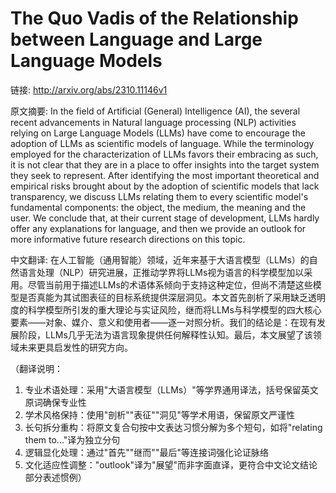 # The Quo Vadis of the Relationship between Language and Large Language Models

链接: http://arxiv.org/abs/2310.11146v1

原文摘要:
In the field of Artificial (General) Intelligence (AI), the several recent
advancements in Natural language processing (NLP) activities relying on Large
Language Models (LLMs) have come to encourage the adoption of LLMs as
scientific models of language. While the terminology employed for the
characterization of LLMs favors their embracing as such, it is not clear that
they are in a place to offer insights into the target system they seek to
represent. After identifying the most important theoretical and empirical risks
brought about by the adoption of scientific models that lack transparency, we
discuss LLMs relating them to every scientific model's fundamental components:
the object, the medium, the meaning and the user. We conclude that, at their
current stage of development, LLMs hardly offer any explanations for language,
and then we provide an outlook for more informative future research directions
on this topic.

中文翻译:
在人工智能（通用智能）领域，近年来基于大语言模型（LLMs）的自然语言处理（NLP）研究进展，正推动学界将LLMs视为语言的科学模型加以采用。尽管当前用于描述LLMs的术语体系倾向于支持这种定位，但尚不清楚这些模型是否真能为其试图表征的目标系统提供深层洞见。本文首先剖析了采用缺乏透明度的科学模型所引发的重大理论与实证风险，继而将LLMs与科学模型的四大核心要素——对象、媒介、意义和使用者——逐一对照分析。我们的结论是：在现有发展阶段，LLMs几乎无法为语言现象提供任何解释性认知。最后，本文展望了该领域未来更具启发性的研究方向。

（翻译说明：
1. 专业术语处理：采用"大语言模型（LLMs）"等学界通用译法，括号保留英文原词确保专业性
2. 学术风格保持：使用"剖析""表征""洞见"等学术用语，保留原文严谨性
3. 长句拆分重构：将原文复合句按中文表达习惯分解为多个短句，如将"relating them to..."译为独立分句
4. 逻辑显化处理：通过"首先""继而""最后"等连接词强化论证脉络
5. 文化适应性调整："outlook"译为"展望"而非字面直译，更符合中文论文结论部分表述惯例）
